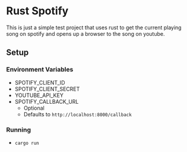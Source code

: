 # Rust Spotify

This is just a simple test project that uses rust to get the current playing song on spotify and opens up a browser to the song on youtube.

## Setup

### Environment Variables

- SPOTIFY_CLIENT_ID
- SPOTIFY_CLIENT_SECRET
- YOUTUBE_API_KEY
- SPOTIFY_CALLBACK_URL
  - Optional
  - Defaults to `http://localhost:8000/callback`

### Running

- `cargo run`
